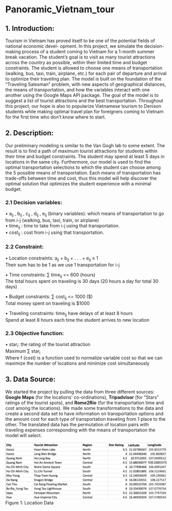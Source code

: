 # Panoramic_Vietnam_tour

## 1. Introduction: 

Tourism in Vietnam has proved itself to be one of the potential fields of national economic devel-
opment. In this project, we simulate the decision-making process of a student coming to Vietnam for a
1-month summer break vacation. The student’s goal is to visit as many tourist attractions across the
country as possible, within their limited time and budget constraints. The student is allowed to choose
one means of transportation (walking, bus, taxi, train, airplane, etc.) for each pair of departure and
arrival to optimize their traveling plan.
The model is built on the foundation of the “Traveling Salesman” problem, with new aspects of
geographical distances, the means of transportation, and how the variables interact with one another
using the Google Maps API package. The goal of the model is to suggest a list of tourist attractions and
the best transportation. Throughout this project, our hope is also to popularize Vietnamese tourism to
Denison students while making optimal travel plan for foreigners coming to Vietnam for the first time
who don’t know where to start.

## 2. Description:

Our preliminary modeling is similar to the Van Gogh lab to some extent. The result is to find a
path of maximum tourist attractions for students within their time and budget constraints. The student
may spend at least 5 days in locations in the same city.
Furthermore, our model is used to find the optimal transportation selections to which the student
can choose among the 5 possible means of transportation. Each means of transportation has trade-offs
between time and cost, thus this model will help discover the optimal solution that optimizes the student
experience with a minimal budget.

### 2.1 Decision variables:

• a<sub>ij</sub> , b<sub>ij</sub> , c<sub>ij</sub> , d<sub>ij</sub> , e<sub>ij</sub> (binary variables): which means of transportation to go from i-j (walking,
bus, taxi, train, or airplane) <br />
• time<sub>ij</sub> : time to take from i-j using that transportation. <br />
• cost<sub>ij</sub> : cost from i-j using that transportation. <br />

### 2.2 Constraint:

• Location constraints: a<sub>ij</sub> + b<sub>ij</sub> + . . . + e<sub>ij</sub> ≤ 1<br />
Their sum has to be 1 as we use 1 transportation for i-j<br />

• Time constraints: ∑ time<sub>ij</sub> <= 600 (hours)<br />
The total hours spent on traveling is 30 days (20 hours a day for total 30 days)<br />

• Budget constraints: ∑ cost<sub>ij</sub> <= 1000 ($)<br />
Total money spent on traveling is $1000<br />

• Traveling constraints: time<sub>ij</sub> have delays of at least 8 hours<br />
Spend at least 8 hours each time the student arrives to new location<br />

### 2.3 Objective function:

• star<sub>i</sub>: the rating of the tourist attraction <br />
Maximum ∑ star<sub>i</sub> <br />
Where f (cost) is a function used to normalize variable cost so that we can maximize the number of
locations and minimize cost simultaneously <br />

## 3. Data Source:

We started the project by pulling the data from three different sources: **Google Maps** (for the
locations’ co-ordinations), **Tripadvisor** (for ”Stars” ratings of the tourist spots), and **Rome2Rio** (for the
transportation time and cost among the locations). We made some transformations to the data and
create a second data set to have information on transportation options and the amount cost for each
type of transportation traveling from 1 place to the other. The translated data has the permutation of
location pairs with traveling expenses corresponding with the means of transportation the model will
select.

![Location Data](content/Raw_Data.png)
Figure 1: Location Data
